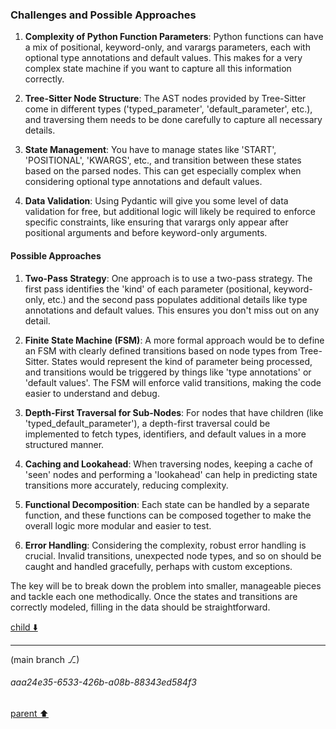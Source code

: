 ### Challenges and Possible Approaches

1. **Complexity of Python Function Parameters**: Python functions can have a mix of positional, keyword-only, and varargs parameters, each with optional type annotations and default values. This makes for a very complex state machine if you want to capture all this information correctly.

2. **Tree-Sitter Node Structure**: The AST nodes provided by Tree-Sitter come in different types ('typed_parameter', 'default_parameter', etc.), and traversing them needs to be done carefully to capture all necessary details.

3. **State Management**: You have to manage states like 'START', 'POSITIONAL', 'KWARGS', etc., and transition between these states based on the parsed nodes. This can get especially complex when considering optional type annotations and default values.

4. **Data Validation**: Using Pydantic will give you some level of data validation for free, but additional logic will likely be required to enforce specific constraints, like ensuring that varargs only appear after positional arguments and before keyword-only arguments.

#### Possible Approaches

1. **Two-Pass Strategy**: One approach is to use a two-pass strategy. The first pass identifies the 'kind' of each parameter (positional, keyword-only, etc.) and the second pass populates additional details like type annotations and default values. This ensures you don't miss out on any detail.

2. **Finite State Machine (FSM)**: A more formal approach would be to define an FSM with clearly defined transitions based on node types from Tree-Sitter. States would represent the kind of parameter being processed, and transitions would be triggered by things like 'type annotations' or 'default values'. The FSM will enforce valid transitions, making the code easier to understand and debug.

3. **Depth-First Traversal for Sub-Nodes**: For nodes that have children (like 'typed_default_parameter'), a depth-first traversal could be implemented to fetch types, identifiers, and default values in a more structured manner.

4. **Caching and Lookahead**: When traversing nodes, keeping a cache of 'seen' nodes and performing a 'lookahead' can help in predicting state transitions more accurately, reducing complexity.

5. **Functional Decomposition**: Each state can be handled by a separate function, and these functions can be composed together to make the overall logic more modular and easier to test.

6. **Error Handling**: Considering the complexity, robust error handling is crucial. Invalid transitions, unexpected node types, and so on should be caught and handled gracefully, perhaps with custom exceptions.

The key will be to break down the problem into smaller, manageable pieces and tackle each one methodically. Once the states and transitions are correctly modeled, filling in the data should be straightforward.


[child ⬇️](#aaa24e35-6533-426b-a08b-88343ed584f3)

---

(main branch ⎇)
###### aaa24e35-6533-426b-a08b-88343ed584f3
[parent ⬆️](#bd5f736d-fc24-4825-a46a-4a1acb74119d)
